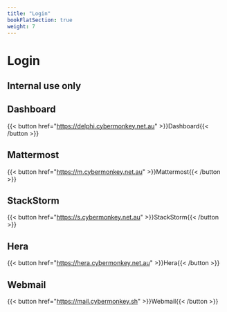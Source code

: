 ```yaml
---
title: "Login"
bookFlatSection: true
weight: 7
---
```


# Login

## Internal use only

## Dashboard

{{< button href="https://delphi.cybermonkey.net.au" >}}Dashboard{{< /button >}}

## Mattermost

{{< button href="https://m.cybermonkey.net.au" >}}Mattermost{{< /button >}}

## StackStorm

{{< button href="https://s.cybermonkey.net.au" >}}StackStorm{{< /button >}}

## Hera

{{< button href="https://hera.cybermonkey.net.au" >}}Hera{{< /button >}}

## Webmail

{{< button href="https://mail.cybermonkey.sh" >}}Webmail{{< /button >}}